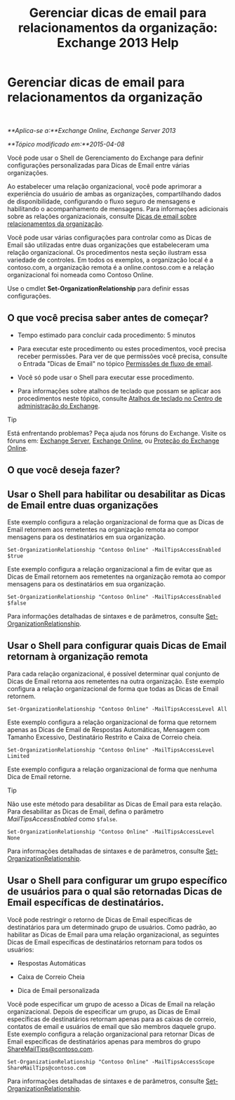 ﻿---
title: 'Gerenciar dicas de email para relacionamentos da organização: Exchange 2013 Help'
TOCTitle: Gerenciar dicas de email para relacionamentos da organização
ms:assetid: 6e6b48ef-c41c-47ad-8063-66901765c2a5
ms:mtpsurl: https://technet.microsoft.com/pt-br/library/JJ649324(v=EXCHG.150)
ms:contentKeyID: 50485788
ms.date: 05/22/2018
mtps_version: v=EXCHG.150
ms.translationtype: MT
---

# Gerenciar dicas de email para relacionamentos da organização

 

_**Aplica-se a:**Exchange Online, Exchange Server 2013_

_**Tópico modificado em:**2015-04-08_

Você pode usar o Shell de Gerenciamento do Exchange para definir configurações personalizadas para Dicas de Email entre várias organizações.

Ao estabelecer uma relação organizacional, você pode aprimorar a experiência do usuário de ambas as organizações, compartilhando dados de disponibilidade, configurando o fluxo seguro de mensagens e habilitando o acompanhamento de mensagens. Para informações adicionais sobre as relações organizacionais, consulte [Dicas de email sobre relacionamentos da organização](mailtips-over-organization-relationships-exchange-2013-help.md).

Você pode usar várias configurações para controlar como as Dicas de Email são utilizadas entre duas organizações que estabeleceram uma relação organizacional. Os procedimentos nesta seção ilustram essa variedade de controles. Em todos os exemplos, a organização local é a contoso.com, a organização remota é a online.contoso.com e a relação organizacional foi nomeada como Contoso Online.

Use o cmdlet **Set-OrganizationRelationship** para definir essas configurações.

## O que você precisa saber antes de começar?

  - Tempo estimado para concluir cada procedimento: 5 minutos

  - Para executar este procedimento ou estes procedimentos, você precisa receber permissões. Para ver de que permissões você precisa, consulte o Entrada "Dicas de Email" no tópico [Permissões de fluxo de email](mail-flow-permissions-exchange-2013-help.md).

  - Você só pode usar o Shell para executar esse procedimento.

  - Para informações sobre atalhos de teclado que possam se aplicar aos procedimentos neste tópico, consulte [Atalhos de teclado no Centro de administração do Exchange](keyboard-shortcuts-in-the-exchange-admin-center-exchange-online-protection-help.md).


> [!TIP]
> Está enfrentando problemas? Peça ajuda nos fóruns do Exchange. Visite os fóruns em: <A href="https://go.microsoft.com/fwlink/p/?linkid=60612">Exchange Server</A>, <A href="https://go.microsoft.com/fwlink/p/?linkid=267542">Exchange Online</A>, ou <A href="https://go.microsoft.com/fwlink/p/?linkid=285351">Proteção do Exchange Online</A>.



## O que você deseja fazer?

## Usar o Shell para habilitar ou desabilitar as Dicas de Email entre duas organizações

Este exemplo configura a relação organizacional de forma que as Dicas de Email retornem aos remetentes na organização remota ao compor mensagens para os destinatários em sua organização.

    Set-OrganizationRelationship "Contoso Online" -MailTipsAccessEnabled $true

Este exemplo configura a relação organizacional a fim de evitar que as Dicas de Email retornem aos remetentes na organização remota ao compor mensagens para os destinatários em sua organização.

    Set-OrganizationRelationship "Contoso Online" -MailTipsAccessEnabled $false

Para informações detalhadas de sintaxes e de parâmetros, consulte [Set-OrganizationRelationship](https://technet.microsoft.com/pt-br/library/ee332326\(v=exchg.150\)).

## Usar o Shell para configurar quais Dicas de Email retornam à organização remota

Para cada relação organizacional, é possível determinar qual conjunto de Dicas de Email retorna aos remetentes na outra organização. Este exemplo configura a relação organizacional de forma que todas as Dicas de Email retornem.

    Set-OrganizationRelationship "Contoso Online" -MailTipsAccessLevel All

Este exemplo configura a relação organizacional de forma que retornem apenas as Dicas de Email de Respostas Automáticas, Mensagem com Tamanho Excessivo, Destinatário Restrito e Caixa de Correio cheia.

    Set-OrganizationRelationship "Contoso Online" -MailTipsAccessLevel Limited

Este exemplo configura a relação organizacional de forma que nenhuma Dica de Email retorne.


> [!TIP]
> Não use este método para desabilitar as Dicas de Email para esta relação. Para desabilitar as Dicas de Email, defina o parâmetro <EM>MailTipsAccessEnabled</EM> como <CODE>$false</CODE>.



    Set-OrganizationRelationship "Contoso Online" -MailTipsAccessLevel None

Para informações detalhadas de sintaxes e de parâmetros, consulte [Set-OrganizationRelationship](https://technet.microsoft.com/pt-br/library/ee332326\(v=exchg.150\)).

## Usar o Shell para configurar um grupo específico de usuários para o qual são retornadas Dicas de Email específicas de destinatários.

Você pode restringir o retorno de Dicas de Email específicas de destinatários para um determinado grupo de usuários. Como padrão, ao habilitar as Dicas de Email para uma relação organizacional, as seguintes Dicas de Email específicas de destinatários retornam para todos os usuários:

  - Respostas Automáticas

  - Caixa de Correio Cheia

  - Dica de Email personalizada

Você pode especificar um grupo de acesso a Dicas de Email na relação organizacional. Depois de especificar um grupo, as Dicas de Email específicas de destinatários retornam apenas para as caixas de correio, contatos de email e usuários de email que são membros daquele grupo. Este exemplo configura a relação organizacional para retornar Dicas de Email específicas de destinatários apenas para membros do grupo ShareMailTips@contoso.com.

    Set-OrganizationRelationship "Contoso Online" -MailTipsAccessScope ShareMailTips@contoso.com

Para informações detalhadas de sintaxes e de parâmetros, consulte [Set-OrganizationRelationship](https://technet.microsoft.com/pt-br/library/ee332326\(v=exchg.150\)).

